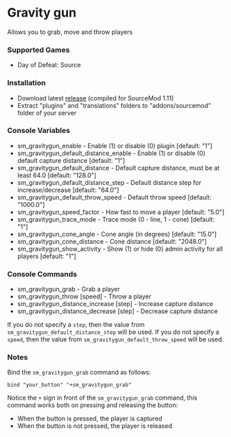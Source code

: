 # Gravity gun

Allows you to grab, move and throw players

### Supported Games

* Day of Defeat: Source

### Installation

* Download latest [release](https://github.com/dronelektron/gravity-gun/releases) (compiled for SourceMod 1.11)
* Extract "plugins" and "translations" folders to "addons/sourcemod" folder of your server

### Console Variables

* sm_gravitygun_enable - Enable (1) or disable (0) plugin [default: "1"]
* sm_gravitygun_default_distance_enable - Enable (1) or disable (0) default capture distance [default: "1"]
* sm_gravitygun_default_distance - Default capture distance, must be at least 64.0 [default: "128.0"]
* sm_gravitygun_default_distance_step - Default distance step for increase/decrease [default: "64.0"]
* sm_gravitygun_default_throw_speed - Default throw speed [default: "1000.0"]
* sm_gravitygun_speed_factor - How fast to move a player [default: "5.0"]
* sm_gravitygun_trace_mode - Trace mode (0 - line, 1 - cone) [default: "1"]
* sm_gravitygun_cone_angle - Cone angle (in degrees) [default: "15.0"]
* sm_gravitygun_cone_distance - Cone distance [default: "2048.0"]
* sm_gravitygun_show_activity - Show (1) or hide (0) admin activity for all players [default: "1"]

### Console Commands

* sm_gravitygun_grab - Grab a player
* sm_gravitygun_throw [speed] - Throw a player
* sm_gravitygun_distance_increase [step] - Increase capture distance
* sm_gravitygun_distance_decrease [step] - Decrease capture distance

If you do not specify a `step`, then the value from `sm_gravitygun_default_distance_step` will be used.
If you do not specify a `speed`, then the value from `sm_gravitygun_default_throw_speed` will be used.

### Notes

Bind the `sm_gravitygun_grab` command as follows:

```
bind "your_button" "+sm_gravitygun_grab"
```

Notice the `+` sign in front of the `sm_gravitygun_grab` command, this command works both on pressing and releasing the button:

* When the button is pressed, the player is captured
* When the button is not pressed, the player is released
